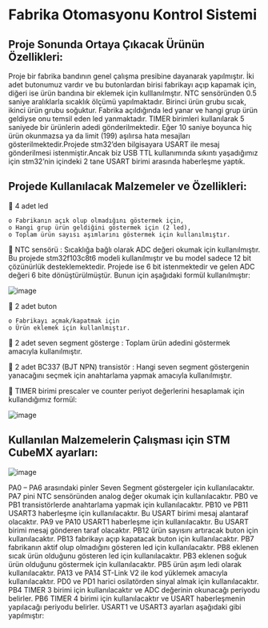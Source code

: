# Fabrika Otomasyonu Kontrol Sistemi
## Proje Sonunda Ortaya Çıkacak Ürünün Özellikleri:
Proje bir fabrika bandının genel çalışma presibine dayanarak yapılmıştır. İki adet butonumuz vardır ve bu butonlardan
birisi fabrikayı açıp kapamak için, diğeri ise ürün bandına bir eklemek için kulllanılmştır. NTC sensöründen 0.5 saniye
aralıklarla sıcaklık ölçümü yapılmaktadır. Birinci ürün grubu sıcak, ikinci ürün grubu soğuktur. Fabrika açıldığında led
yanar ve hangi grup ürün geldiyse onu temsil eden led yanmaktadır. TIMER birimleri kullanılarak 5 saniyede bir
ürünlerin adedi gönderilmektedir. Eğer 10 saniye boyunca hiç ürün okunmazsa ya da limit (199) aşılırsa hata mesajları
gösterilmektedir.Projede stm32’den bilgisayara USART ile mesaj gönderilmesi istenmiştir.Ancak biz USB TTL
kullanımında sıkıntı yaşadığımız için stm32’nin içindeki 2 tane USART birimi arasında haberleşme yaptık.

## Projede Kullanılacak Malzemeler ve Özellikleri:
 4 adet led

    o Fabrikanın açık olup olmadığını göstermek için,
    o Hangi grup ürün geldiğini göstermek için (2 led),
    o Toplam ürün sayısı aşımlarını göstermek için kullanılmıştır.
    
 NTC sensörü : Sıcaklığa bağlı olarak ADC değeri okumak için kullanılmıştır. Bu projede stm32f103c8t6 modeli
kullanılmıştır ve bu model sadece 12 bit çözünürlük desteklemektedir. Projede ise 6 bit istenmektedir ve gelen
ADC değeri 6 bite dönüştürülmüştür. Bunun için aşağıdaki formül kullanılmıştır:

![image](https://user-images.githubusercontent.com/61049743/94344563-f429bd00-0028-11eb-98ce-1b6f9cbdf4e7.png)
    
 2 adet buton

    o Fabrikayı açmak/kapatmak için
    o Ürün eklemek için kullanlmıştır.
    
 2 adet seven segment gösterge : Toplam ürün adedini göstermek amacıyla kullanılmıştır.

 2 adet BC337 (BJT NPN) transistör : Hangi seven segment göstergenin yanacağını seçmek için anahtarlama
yapmak amacıyla kullanılmıştır.

 TIMER birimi prescaler ve counter periyot değerlerini hesaplamak için kullandığımız formül:

![image](https://user-images.githubusercontent.com/61049743/94344607-394def00-0029-11eb-8a89-d3b0ca152319.png)

## Kullanılan Malzemelerin Çalışması için STM CubeMX ayarları:
![image](https://user-images.githubusercontent.com/61049743/94344657-731ef580-0029-11eb-8f8a-bd0c290ab0c6.png)

PA0 – PA6 arasındaki pinler Seven Segment göstergeler
için kullanılacaktır.
PA7 pini NTC sensöründen analog değer okumak için
kullanılacaktır.
PB0 ve PB1 transistörlerde anahtarlama yapmak için
kullanılacaktır.
PB10 ve PB11 USART3 haberleşme için kullanılacaktır.
Bu USART birimi mesaj alantaraf olacaktır.
PA9 ve PA10 USART1 haberleşme için kullanılacaktır.
Bu USART birimi mesaj gönderen taraf olacaktır.
PB12 ürün sayısını artıracak buton için kullanılacaktır.
PB13 fabrikayı açıp kapatacak buton için kullanılacaktır.
PB7 fabrikanın aktif olup olmadığını gösteren led için
kullanılacaktır.
PB8 eklenen sıcak ürün olduğunu gösteren led için
kullanılacaktır.
PB3 eklenen soğuk ürün olduğunu göstermek için
kullanılacaktır.
PB5 ürün aşım ledi olarak kullanılacaktır.
PA13 ve PA14 ST-Link V2 ile kod yüklemek amacıyla
kullanılacaktır.
PD0 ve PD1 harici osilatörden sinyal almak için
kullanılacaktır.
PB4 TIMER 3 birimi için kullanılacaktır ve ADC değerinin
okunacağı periyodu belirler.
PB6 TIMER 4 birimi için kullanılacaktır ve USART
haberleşmenin yapılacağı periyodu belirler.
USART1 ve USART3 ayarları aşağıdaki gibi yapılmıştır:
